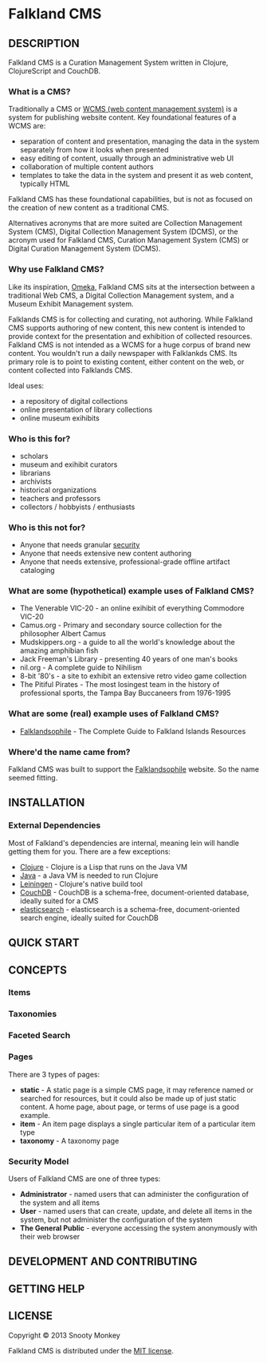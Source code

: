 Falkland CMS
============

## DESCRIPTION

Falkland CMS is a Curation Management System written in Clojure, ClojureScript and CouchDB.

### What is a CMS?

Traditionally a CMS or [WCMS (web content management system)](http://en.wikipedia.org/wiki/Web_content_management_system) is a system for publishing website content. Key foundational features of a WCMS are:

* separation of content and presentation, managing the data in the system separately from how it looks when presented
* easy editing of content, usually through an administrative web UI
* collaboration of multiple content authors
* templates to take the data in the system and present it as web content, typically HTML

Falkland CMS has these foundational capabilities, but is not as focused on the creation of new content as a traditional CMS.

Alternatives acronyms that are more suited are Collection Management System (CMS), Digital Collection Management System (DCMS), or the acronym used for Falkland CMS, Curation Management System (CMS) or Digital Curation Management System (DCMS).

### Why use Falkland CMS?

Like its inspiration, [Omeka](http://omeka.org/about/), Falkland CMS sits at the intersection between a traditional Web CMS, a Digital Collection Management system, and a Museum Exhibit Management system.

Falklands CMS is for collecting and curating, not authoring. While Falkland CMS supports authoring of new content, this new content is intended to provide context for the presentation and exhibition of collected resources. Falkland CMS is not intended as a WCMS for a huge corpus of brand new content. You wouldn't run a daily newspaper with Falklankds CMS. Its primary role is to point to existing content, either content on the web, or content collected into Falklands CMS.

Ideal uses:

* a repository of digital collections
* online presentation of library collections
* online museum exihibits

### Who is this for?

* scholars
* museum and exihibit curators
* librarians
* archivists
* historical organizations
* teachers and professors
* collectors / hobbyists / enthusiasts

### Who is this not for?

* Anyone that needs granular [security](#security)
* Anyone that needs extensive new content authoring
* Anyone that needs extensive, professional-grade offline artifact cataloging

### What are some (hypothetical) example uses of Falkland CMS?

* The Venerable VIC-20 - an online exihibit of everything Commodore VIC-20
* Camus.org - Primary and secondary source collection for the philosopher Albert Camus
* Mudskippers.org - a guide to all the world's knowledge about the amazing amphibian fish
* Jack Freeman's Library - presenting 40 years of one man's books
* nil.org - A complete guide to Nihilism 
* 8-bit '80's - a site to exhibit an extensive retro video game collection
* The Pitiful Pirates - The most losingest team in the history of professional sports, the Tampa Bay Buccaneers from 1976-1995

### What are some (real) example uses of Falkland CMS?

* [Falklandsophile](http://falklandsophile.com) - The Complete Guide to Falkland Islands Resources

### Where'd the name came from?

Falkland CMS was built to support the [Falklandsophile](http://falklandsophile.com) website. So the name seemed fitting.

## INSTALLATION

### External Dependencies

Most of Falkland's dependencies are internal, meaning lein will handle getting them for you. There are a few exceptions:

* [Clojure](http://clojure.org/) - Clojure is a Lisp that runs on the Java VM
* [Java](http://www.java.com/) - a Java VM is needed to run Clojure
* [Leiningen](https://github.com/technomancy/leiningen) - Clojure's native build tool
* [CouchDB](http://http://couchdb.apache.org/) - CouchDB is a schema-free, document-oriented database, ideally suited for a CMS
* [elasticsearch](http://www.elasticsearch.org/) - elasticsearch is a schema-free, document-oriented search engine, ideally suited for CouchDB

## QUICK START

## CONCEPTS

### Items

### Taxonomies

### Faceted Search

### Pages

There are 3 types of pages:

* **static** - A static page is a simple CMS page, it may reference named or searched for resources, but it could also be made up of just static content. A home page, about page, or terms of use page is a good example.
* **item** - An item page displays a single particular item of a particular item type
* **taxonomy** - A taxonomy page 

### <a name="security"/> Security Model

Users of Falkland CMS are one of three types:

* **Administrator** - named users that can administer the configuration of the system and all items
* **User** - named users that can create, update, and delete all items in the system, but not administer the configuration of the system
* **The General Public** - everyone accessing the system anonymously with their web browser

## DEVELOPMENT AND CONTRIBUTING

## GETTING HELP

## LICENSE

Copyright © 2013 Snooty Monkey

Falkland CMS is distributed under the [MIT license](http://opensource.org/licenses/MIT).
